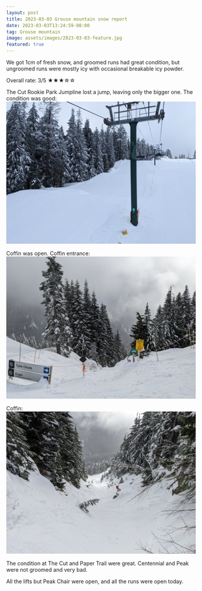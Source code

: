 ```yaml
---
layout: post
title: 2023-03-03 Grouse mountain snow report
date: 2023-03-03T13:24:59-08:00
tag: Grouse mountain
image: assets/images/2023-03-03-feature.jpg
featured: true
---
```

We got 1cm of fresh snow, and groomed runs had great condition, but ungroomed runs were mostly icy with occasional breakable icy powder.

Overall rate: 3/5 ★★★☆☆


The Cut Rookie Park Jumpline lost a jump, leaving only the bigger one. The condition was good:
![](/assets/images/2023-03-03-no-first-jump.jpg)

Coffin was open. Coffin entrance:
![](/assets/images/2023-03-03-coffin-entrance.jpg)

Coffin:
![](/assets/images/2023-03-03-coffin.jpg)

The condition at The Cut and Paper Trail were great. Centennial and Peak were not groomed and very bad.

All the lifts but Peak Chair were open, and all the runs were open today.
